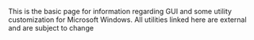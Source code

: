 This is the basic page for information regarding GUI and some utility customization for Microsoft Windows. All utilities linked here are external and are subject to change
